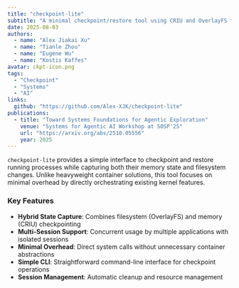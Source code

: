 ```yaml
---
title: "checkpoint-lite"
subtitle: "A minimal checkpoint/restore tool using CRIU and OverlayFS for fast process state management."
date: 2025-08-03
authors:
  - name: "Alex Jiakai Xu"
  - name: "Tianle Zhou"
  - name: "Eugene Wu"
  - name: "Kostis Kaffes"
avatar: ckpt-icon.png
tags:
  - "Checkpoint"
  - "Systems"
  - "AI"
links:
  github: "https://github.com/Alex-XJK/checkpoint-lite"
publications:
  - title: "Toward Systems Foundations for Agentic Exploration"
    venue: "Systems for Agentic AI Workshop at SOSP'25"
    url: "https://arxiv.org/abs/2510.05556"
    year: 2025
---
```


`checkpoint-lite` provides a simple interface to checkpoint and restore running processes while capturing both their memory state and filesystem changes. Unlike heavyweight container solutions, this tool focuses on minimal overhead by directly orchestrating existing kernel features.

### Key Features
- **Hybrid State Capture**: Combines filesystem (OverlayFS) and memory (CRIU) checkpointing
- **Multi-Session Support**: Concurrent usage by multiple applications with isolated sessions
- **Minimal Overhead**: Direct system calls without unnecessary container abstractions
- **Simple CLI**: Straightforward command-line interface for checkpoint operations
- **Session Management**: Automatic cleanup and resource management